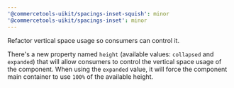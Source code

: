 ```yaml
---
'@commercetools-uikit/spacings-inset-squish': minor
'@commercetools-uikit/spacings-inset': minor
---
```


Refactor vertical space usage so consumers can control it.

There's a new property named `height` (available values: `collapsed` and `expanded`) that will allow consumers to control the vertical space usage of the component.
When using the `expanded` value, it will force the component main container to use `100%` of the available height.
